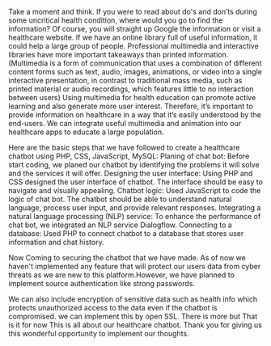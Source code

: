 Take a moment and think. If you were to read about do's and don’ts during some uncritical health condition, where would you go to find the information?
Of course, you will straight up Google the information or visit a healthcare website. 
If we have an online library full of useful information, it could help a large group of people. Professional multimedia and interactive libraries have more important takeaways than printed information.
(Multimedia is a form of communication that uses a combination of different content forms such as text, audio, images, animations, or video into a single interactive presentation, in contrast to traditional mass media, such as printed material or audio recordings, which features little to no interaction between users)
Using multimedia for health education can promote active learning and also generate more user interest.
Therefore, it’s important to provide information on healthcare in a way that it’s easily understood by the end-users.
We can integrate useful multimedia and animation into our healthcare apps to educate a large population.


Here are the basic steps that we have followed to create a healthcare chatbot using PHP, CSS, JavaScript, MySQL:
Planing of chat bot: Before start coding, we planed our chatbot by identifying the problems it will solve and the services it will offer. 
Designing the user interface: Using PHP and CSS designed the user interface of chatbot. The interface should be easy to navigate and visually appealing.
Chatbot logic: Used JavaScript to code the logic of chat bot. The chatbot should be able to understand natural language, process user input, and provide relevant responses.
Integrating a natural language processing (NLP) service: To enhance the performance of chat bot, we integrated an NLP service Dialogflow.
Connecting to a database: Used PHP to connect chatbot to a database that stores user information and chat history.

Now Coming to securing the chatbot that we have made. As of now we haven't implemented any feature that will protect our users data from cyber threats as we are new to this platform.However, we have planned to implement source authentication like strong passwords.

We can also include encryption of sensitive data such as health info which protects unauthorized access to the data even if the chatbot is compromised. we can implement this by open SSL.
There is more but That is it for now 
This is all about our healthcare chatbot. Thank you for giving us this wonderful opportunity to implement our thoughts.
